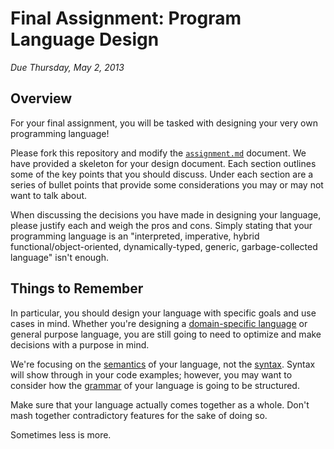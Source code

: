 # Final Assignment: Program Language Design

*Due Thursday, May 2, 2013*

## Overview

For your final assignment, you will be tasked with designing your very own
programming language!

Please fork this repository and modify the [`assignment.md`](/assignment.md)
document. We have provided a skeleton for your design document. Each section
outlines some of the key points that you should discuss. Under each section are
a series of bullet points that provide some considerations you may or may not
want to talk about.

When discussing the decisions you have made in designing your language, please
justify each and weigh the pros and cons. Simply stating that your programming
language is an "interpreted, imperative, hybrid functional/object-oriented,
dynamically-typed, generic, garbage-collected language" isn't enough.

## Things to Remember

In particular, you should design your language with specific goals and use cases
in mind. Whether you're designing a [domain-specific language][dsl] or general
purpose language, you are still going to need to optimize and make decisions
with a purpose in mind.

We're focusing on the [semantics][] of your language, not the [syntax][]. Syntax
will show through in your code examples; however, you may want to consider how
the [grammar][] of your language is going to be structured.

Make sure that your language actually comes together as a whole. Don't mash
together contradictory features for the sake of doing so.

Sometimes less is more.

[dsl]: http://en.wikipedia.org/wiki/Domain-specific_language
[semantics]: http://en.wikipedia.org/wiki/Semantics#Computer_science
[syntax]: http://en.wikipedia.org/wiki/Syntax_(logic)
[grammar]: http://en.wikipedia.org/wiki/Chomsky_hierarchy
